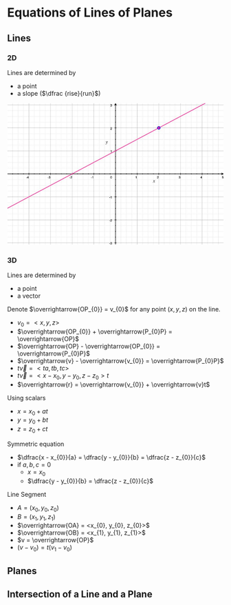 # Equations of Lines of Planes
## Lines

### 2D

Lines are determined by

- a point
- a slope ($\dfrac {rise}{run}$)

![2D Line](./figures/2d-line.jpg)

### 3D

Lines are determined by

- a point
- a vector

Denote $\overrightarrow{OP_{0}} = v_{0}$ for any point $(x, y, z)$ on the line.

- $v_{0} = <x, y, z>$
- $\overrightarrow{OP_{0}} + \overrightarrow{P_{0}P} = \overrightarrow{OP}$
- $\overrightarrow{OP} - \overrightarrow{OP_{0}} = \overrightarrow{P_{0}P}$
- $\overrightarrow{v} - \overrightarrow{v_{0}} = \overrightarrow{P_{0}P}$
- $t\overrightarrow{v} = <ta, tb, tc>$
- $t\overrightarrow{v} = <x - x_{0}, y - y_{0}, z - z_{0}>t$
- $\overrightarrow{r} = \overrightarrow{v_{0}} + \overrightarrow{v}t$

Using scalars

- $x = x_{0} + at$
- $y = y_{0} + bt$
- $z = z_{0} + ct$

Symmetric equation

- $\dfrac{x - x_{0}}{a} = \dfrac{y - y_{0}}{b} = \dfrac{z - z_{0}}{c}$
- if $a, b, c = 0$
	- $x = x_{0}$
	- $\dfrac{y - y_{0}}{b} = \dfrac{z - z_{0}}{c}$

Line Segment

- $A = (x_{0}, y_{0}, z_{0})$
- $B = (x_{1}, y_{1}, z_{1})$
- $\overrightarrow{OA} = <x_{0}, y_{0}, z_{0}>$
- $\overrightarrow{OB} = <x_{1}, y_{1}, z_{1}>$
- $v = \overrightarrow{OP}$
- $(v - v_{0}) = t(v_{1} - v_{0})$

## Planes

## Intersection of a Line and a Plane